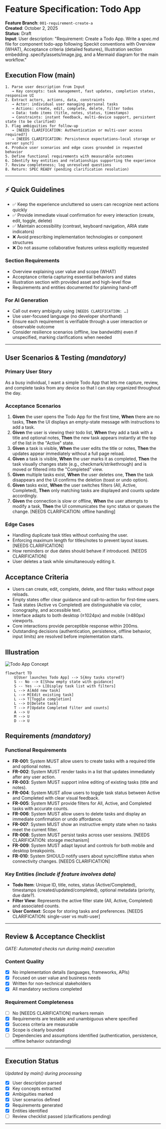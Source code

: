 # Feature Specification: Todo App

**Feature Branch**: `001-requirement-create-a`  
**Created**: October 2, 2025  
**Status**: Draft  
**Input**: User description: "Requirement: Create a Todo App. Write a spec.md file for component todo-app following Speckit conventions with Overview (WHAT), Acceptance criteria (detailed features), Illustration section embedding .specify/assets/image.jpg, and a Mermaid diagram for the main workflow."

## Execution Flow (main)
```
1. Parse user description from Input
   → Key concepts: task management, fast updates, completion states, responsive UI
2. Extract actors, actions, data, constraints
   → Actor: individual user managing personal tasks
   → Actions: create, edit, complete, delete, filter todos
   → Data: todo items (title, notes, status, timestamps)
   → Constraints: instant feedback, multi-device support, persistent state (to be clarified)
3. Flag ambiguities for follow-up
   → [NEEDS CLARIFICATION: Authentication or multi-user access required?]
   → [NEEDS CLARIFICATION: Persistence expectations—local storage or server sync?]
4. Produce user scenarios and edge cases grounded in requested behavior
5. Define functional requirements with measurable outcomes
6. Identify key entities and relationships supporting the experience
7. Review completeness; log unresolved questions
8. Return: SPEC READY (pending clarification resolution)
```

---

## ⚡ Quick Guidelines
- ✅ Keep the experience uncluttered so users can recognize next actions quickly
- ✅ Provide immediate visual confirmation for every interaction (create, edit, toggle, delete)
- ✅ Maintain accessibility (contrast, keyboard navigation, ARIA state indicators)
- ❌ Avoid prescribing implementation technologies or component structures
- ❌ Do not assume collaborative features unless explicitly requested

### Section Requirements
- Overview explaining user value and scope (WHAT)
- Acceptance criteria capturing essential behaviors and states
- Illustration section with provided asset and high-level flow
- Requirements and entities documented for planning hand-off

### For AI Generation
- Call out every ambiguity using `[NEEDS CLARIFICATION: …]`
- Use user-focused language (no developer shorthand)
- Ensure each requirement is verifiable through a user interaction or observable outcome
- Consider resilience scenarios (offline, low bandwidth) even if unspecified, marking clarifications when needed

---

## User Scenarios & Testing *(mandatory)*

### Primary User Story
As a busy individual, I want a simple Todo App that lets me capture, review, and complete tasks from any device so that I can stay organized throughout the day.

### Acceptance Scenarios
1. **Given** the user opens the Todo App for the first time, **When** there are no tasks, **Then** the UI displays an empty-state message with instructions to add a task.
2. **Given** the user is viewing their todo list, **When** they add a task with a title and optional notes, **Then** the new task appears instantly at the top of the list in the "Active" state.
3. **Given** a task is visible, **When** the user edits the title or notes, **Then** the updates appear immediately without a full page reload.
4. **Given** a task is visible, **When** the user marks it as completed, **Then** the task visually changes state (e.g., checkmark/strikethrough) and is moved or filtered into the "Completed" view.
5. **Given** multiple tasks exist, **When** the user deletes one, **Then** the task disappears and the UI confirms the deletion (toast or undo option).
6. **Given** tasks exist, **When** the user switches filters (All, Active, Completed), **Then** only matching tasks are displayed and counts update accordingly.
7. **Given** the connection is slow or offline, **When** the user attempts to modify a task, **Then** the UI communicates the sync status or queues the change. [NEEDS CLARIFICATION: offline handling]

### Edge Cases
- Handling duplicate task titles without confusing the user.
- Enforcing maximum length for titles/notes to prevent layout issues. [NEEDS CLARIFICATION]
- How reminders or due dates should behave if introduced. [NEEDS CLARIFICATION]
- User deletes a task while simultaneously editing it.

## Acceptance Criteria
- Users can create, edit, complete, delete, and filter tasks without page reloads.
- Empty states offer clear guidance and call-to-action for first-time users.
- Task states (Active vs Completed) are distinguishable via color, iconography, and accessible text.
- Interface adapts to both desktop (≥1024px) and mobile (≤480px) viewports.
- Core interactions provide perceptible response within 200ms.
- Outstanding decisions (authentication, persistence, offline behavior, input limits) are resolved before implementation starts.

## Illustration
![Todo App Concept](../../.specify/assets/image.jpg)

```mermaid
flowchart TD
    U[User launches Todo App] --> S{Any tasks stored?}
    S -- No --> E[Show empty state with guidance]
    S -- Yes --> L[Display task list with filters]
    L --> A[Add new task]
    L --> M[Edit existing task]
    L --> T[Toggle completion]
    L --> D[Delete task]
    T --> F[Update Completed filter and counts]
    A --> U
    M --> U
    D --> U
```

## Requirements *(mandatory)*

### Functional Requirements
- **FR-001**: System MUST allow users to create tasks with a required title and optional notes.
- **FR-002**: System MUST render tasks in a list that updates immediately after any user action.
- **FR-003**: System MUST support inline editing of existing tasks (title and notes).
- **FR-004**: System MUST allow users to toggle task status between Active and Completed with clear visual feedback.
- **FR-005**: System MUST provide filters for All, Active, and Completed tasks with accurate counts.
- **FR-006**: System MUST allow users to delete tasks and display an immediate confirmation or undo affordance.
- **FR-007**: System MUST show an instructive empty state when no tasks meet the current filter.
- **FR-008**: System MUST persist tasks across user sessions. [NEEDS CLARIFICATION: storage mechanism]
- **FR-009**: System MUST adapt layout and controls for both mobile and desktop breakpoints.
- **FR-010**: System SHOULD notify users about sync/offline status when connectivity changes. [NEEDS CLARIFICATION]

### Key Entities *(include if feature involves data)*
- **Todo Item**: Unique ID, title, notes, status (Active/Completed), timestamps (created/updated/completed), optional metadata (priority, due date?).
- **Filter View**: Represents the active filter state (All, Active, Completed) and associated counts.
- **User Context**: Scope for storing tasks and preferences. [NEEDS CLARIFICATION: single-user vs multi-user]

---

## Review & Acceptance Checklist
*GATE: Automated checks run during main() execution*

### Content Quality
- [x] No implementation details (languages, frameworks, APIs)
- [x] Focused on user value and business needs
- [x] Written for non-technical stakeholders
- [x] All mandatory sections completed

### Requirement Completeness
- [ ] No [NEEDS CLARIFICATION] markers remain
- [x] Requirements are testable and unambiguous where specified
- [x] Success criteria are measurable
- [x] Scope is clearly bounded
- [ ] Dependencies and assumptions identified (authentication, persistence, offline behavior outstanding)

---

## Execution Status
*Updated by main() during processing*

- [x] User description parsed
- [x] Key concepts extracted
- [x] Ambiguities marked
- [x] User scenarios defined
- [x] Requirements generated
- [x] Entities identified
- [ ] Review checklist passed (clarifications pending)

---
